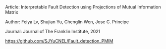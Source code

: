 # 
Article: Interpretable Fault Detection using Projections of Mutual Information Matrix

Author: Feiya Lv, Shujian Yu, Chenglin Wen, Jose C. Principe

Journal: Journal of The Franklin Institute, 2021

https://github.com/SJYuCNEL/Fault_detection_PMIM

